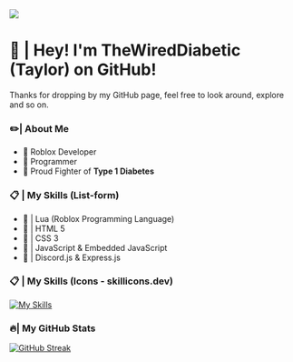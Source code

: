 <!-- Image Here -->
<img src="https://images.unsplash.com/photo-1518958632376-a65d6b8cab9a?ixlib=rb-4.0.3&ixid=M3wxMjA3fDB8MHxwaG90by1wYWdlfHx8fGVufDB8fHx8fA%3D%3D&auto=format&fit=crop&w=2512&q=80">

# 👋 | Hey! I'm TheWiredDiabetic (Taylor) on GitHub!
Thanks for dropping by my GitHub page, feel free to look around, explore and so on.


### ✏️| About Me
- 🔨 Roblox Developer
- 🔨 Programmer
- 💉 Proud Fighter of **Type 1 Diabetes**

### 📋 | My Skills (List-form)
- 📜 | Lua (Roblox Programming Language)
- 📜 | HTML 5
- 📜 | CSS 3
- 📜 | JavaScript & Embedded JavaScript
- 📜 | Discord.js & Express.js

### 📋 | My Skills (Icons - skillicons.dev)
[![My Skills](https://skillicons.dev/icons?i=js,html,css,mysql,lua,discordjs,express,vue)](https://skillicons.dev)

### 🔥| My GitHub Stats
[![GitHub Streak](https://streak-stats.demolab.com?user=TheWiredDiabetic&theme=city-lights&hide_border=true)](https://git.io/streak-stats)

